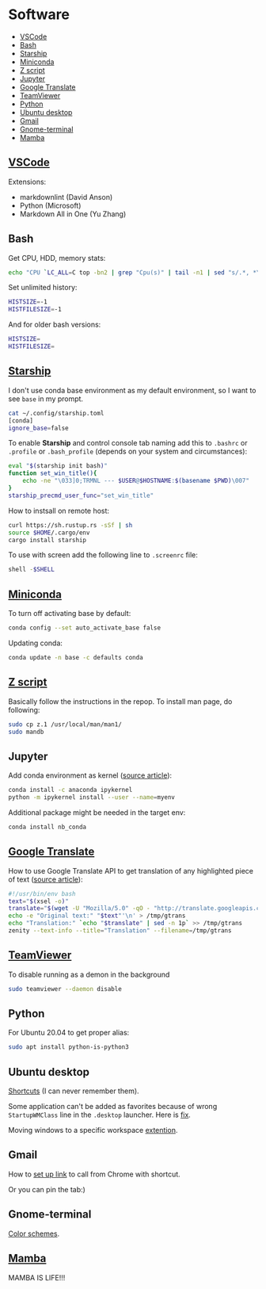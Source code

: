# Software <!-- omit in toc -->

- [VSCode](#vscode)
- [Bash](#bash)
- [Starship](#starship)
- [Miniconda](#miniconda)
- [Z script](#z-script)
- [Jupyter](#jupyter)
- [Google Translate](#google-translate)
- [TeamViewer](#teamviewer)
- [Python](#python)
- [Ubuntu desktop](#ubuntu-desktop)
- [Gmail](#gmail)
- [Gnome-terminal](#gnome-terminal)
- [Mamba](#mamba)

## [VSCode](https://code.visualstudio.com/)

Extensions:

- markdownlint (David Anson)
- Python (Microsoft)
- Markdown All in One (Yu Zhang)

## Bash

Get CPU, HDD, memory stats:

```bash
echo "CPU `LC_ALL=C top -bn2 | grep "Cpu(s)" | tail -n1 | sed "s/.*, *\([0-9.]*\)%* id.*/\1/" | awk '{print 100 - $1}'`% RAM `free -m | awk '/Mem:/ { printf("%3.1f%%", $3/$2*100) }'` HDD `df -h / | awk '/\// {print $(NF-1)}'`"
```

Set unlimited history:

```bash
HISTSIZE=-1
HISTFILESIZE=-1
```

And for older bash versions:

```bash
HISTSIZE=
HISTFILESIZE=
```

## [Starship](https://starship.rs)

I don't use conda base environment as my default environment, so I want to see `base` in my prompt.

```bash
cat ~/.config/starship.toml 
[conda]
ignore_base=false
```

To enable **Starship** and control console tab naming add this to `.bashrc` or `.profile` or `.bash_profile` (depends on your system and circumstances):

```bash
eval "$(starship init bash)"
function set_win_title(){
    echo -ne "\033]0;TRMNL --- $USER@$HOSTNAME:$(basename $PWD)\007"
}
starship_precmd_user_func="set_win_title"
```

How to instsall on remote host:

```bash
curl https://sh.rustup.rs -sSf | sh
source $HOME/.cargo/env
cargo install starship
```

To use with screen add the following line to `.screenrc` file:

```bash
shell -$SHELL
```

## [Miniconda](https://docs.conda.io/en/latest/miniconda.html)

To turn off activating base by default:

```bash
conda config --set auto_activate_base false
```

Updating conda:

```bash
conda update -n base -c defaults conda
```

## [Z script](https://github.com/rupa/z)

Basically follow the instructions in the repop. To install man page, do following:

```bash
sudo cp z.1 /usr/local/man/man1/
sudo mandb
```

## Jupyter

Add conda environment as kernel ([source article](https://medium.com/@nrk25693/how-to-add-your-conda-environment-to-your-jupyter-notebook-in-just-4-steps-abeab8b8d084)):

```bash
conda install -c anaconda ipykernel
python -m ipykernel install --user --name=myenv
```
Additional package might be needed in the target env:

```bash
conda install nb_conda
```

## [Google Translate](https://translate.google.com/)

How to use Google Translate API to get translation of any highlighted piece of text ([source article](http://www.webupd8.org/2016/03/translate-any-text-you-select-on-your.html)):

```bash
#!/usr/bin/env bash
text="$(xsel -o)"
translate="$(wget -U "Mozilla/5.0" -qO - "http://translate.googleapis.com/translate_a/single?client=gtx&sl=auto&tl=en&dt=t&q=$(echo $text | sed "s/[\"'<>]//g")" | sed "s/,,,0]],,.*//g" | awk -F'"' '{print $2, $6}')"
echo -e "Original text:" "$text"'\n' > /tmp/gtrans
echo "Translation:" `echo "$translate" | sed -n 1p` >> /tmp/gtrans
zenity --text-info --title="Translation" --filename=/tmp/gtrans
```

## [TeamViewer](https://www.teamviewer.com)

To disable running as a demon in the background

```bash
sudo teamviewer --daemon disable
```

## Python

For Ubuntu 20.04 to get proper alias:

```bash
sudo apt install python-is-python3
```

## Ubuntu desktop

[Shortcuts](https://help.ubuntu.com/stable/ubuntu-help/shell-keyboard-shortcuts.html.en) (I can never remember them).

Some application can't be added as favorites because of wrong `StartupWMClass` line in the `.desktop` launcher. Here is [fix](https://askubuntu.com/questions/975178/duplicate-application-icons-in-ubuntu-dock-upon-launch/975230#975230).

Moving windows to a specific workspace [extention](https://extensions.gnome.org/extension/16/auto-move-windows/).

## Gmail

How to [set up link](https://www.getmailflow.com/post/gmail-desktop-app) to call from Chrome with shortcut.

Or you can pin the tab:)

## Gnome-terminal

[Color schemes](https://github.com/Mayccoll/Gogh).

## [Mamba](https://github.com/mamba-org/mamba)

MAMBA IS LIFE!!!
